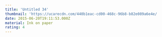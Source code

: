 ```yaml
---
title: 'Untitled 34'
thumbnail: 'https://ucarecdn.com/440b1eac-cd00-468c-96b8-b82e089a6e4e/'
date: 2015-06-20T19:11:53.000Z
material: Ink on paper
rating: 4
---
```

